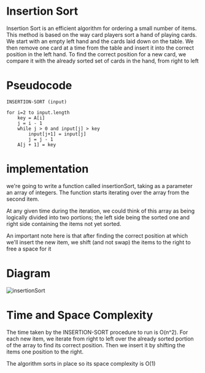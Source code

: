 # Insertion Sort 

Insertion Sort is an efficient algorithm for ordering a small number of items. This method is based on the way card players sort a hand of playing cards.
We start with an empty left hand and the cards laid down on the table. We then remove one card at a time from the table and insert it into the correct position in the left hand. To find the correct position for a new card, we compare it with the already sorted set of cards in the hand, from right to left

# Pseudocode
```
INSERTION-SORT (input)

for i=2 to input.length
    key = A[i]
    j = i - 1 
    while j > 0 and input[j] > key
        input[j+1] = input[j]
        j = j - 1
    A[j + 1] = key
```

# implementation

 we're going to write a function called insertionSort, taking as a parameter an array of integers. The function starts iterating over the array from the second item.

At any given time during the iteration, we could think of this array as being logically divided into two portions; the left side being the sorted one and right side containing the items not yet sorted.

An important note here is that after finding the correct position at which we'll insert the new item, we shift (and not swap) the items to the right to free a space for it

# Diagram 

![insertionSort](https://media.geeksforgeeks.org/wp-content/uploads/insertionsort.png)


# Time and Space Complexity
The time taken by the INSERTION-SORT procedure to run is O(n^2). For each new item, we iterate from right to left over the already sorted portion of the array to find its correct position.
Then we insert it by shifting the items one position to the right.

The algorithm sorts in place so its space complexity is O(1)